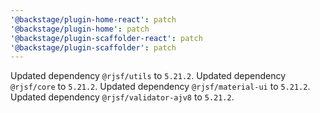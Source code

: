 ```yaml
---
'@backstage/plugin-home-react': patch
'@backstage/plugin-home': patch
'@backstage/plugin-scaffolder-react': patch
'@backstage/plugin-scaffolder': patch
---
```


Updated dependency `@rjsf/utils` to `5.21.2`.
Updated dependency `@rjsf/core` to `5.21.2`.
Updated dependency `@rjsf/material-ui` to `5.21.2`.
Updated dependency `@rjsf/validator-ajv8` to `5.21.2`.
